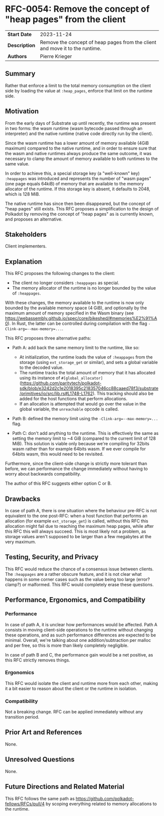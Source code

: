 # RFC-0054: Remove the concept of "heap pages" from the client

|                 |                                                                                             |
| --------------- | ------------------------------------------------------------------------------------------- |
| **Start Date**  | 2023-11-24                                                                                  |
| **Description** | Remove the concept of heap pages from the client and move it to the runtime.                |
| **Authors**     | Pierre Krieger                                                                              |

## Summary

Rather that enforce a limit to the total memory consumption on the client side by loading the value at `:heap_pages`, enforce that limit on the runtime side.

## Motivation

From the early days of Substrate up until recently, the runtime was present in two forms: the wasm runtime (wasm bytecode passed through an interpreter) and the native runtime (native code directly run by the client).

Since the wasm runtime has a lower amount of memory available (4GiB maximum) compared to the native runtime, and in order to ensure sure that the wasm and native runtimes always produce the same outcome, it was necessary to clamp the amount of memory available to both runtimes to the same value.

In order to achieve this, a special storage key (a "well-known" key) `:heappages` was introduced and represents the number of "wasm pages" (one page equals 64kiB) of memory that are available to the memory allocator of the runtime. If this storage key is absent, it defaults to 2048, which is 128 MiB.

The native runtime has since then been disappeared, but the concept of "heap pages" still exists. This RFC proposes a simplification to the design of Polkadot by removing the concept of "heap pages" as is currently known, and proposes an alternative.

## Stakeholders

Client implementers.

## Explanation

This RFC proposes the following changes to the client:

- The client no longer considers `:heappages` as special.
- The memory allocator of the runtime is no longer bounded by the value of `:heappages`.

With these changes, the memory available to the runtime is now only bounded by the available memory space (4 GiB), and optionally by the maximum amount of memory specified in the Wasm binary (see https://webassembly.github.io/spec/core/bikeshed/#memories%E2%91%A0). In Rust, the latter can be controlled during compilation with the flag `-Clink-arg=--max-memory=...`.

This RFC proposes three alternative paths:

- Path A: add back the same memory limit to the runtime, like so:

    - At initialization, the runtime loads the value of `:heappages` from the storage (using `ext_storage_get` or similar), and sets a global variable to the decoded value.
    - The runtime tracks the total amount of memory that it has allocated using its instance of `#[global_allocator]` (https://github.com/paritytech/polkadot-sdk/blob/e3242d2c1e2018395c218357046cc88caaed78f3/substrate/primitives/io/src/lib.rs#L1748-L1762). This tracking should also be added for the host functions that perform allocations.
    - If an allocation is attempted that would go over the value in the global variable, the `unreachable` opcode is called.

- Path B: defined the memory limit using the `-Clink-arg=--max-memory=...` flag.

- Path C: don't add anything to the runtime. This is effectively the same as setting the memory limit to ~4 GiB (compared to the current limit of 128 MiB). This solution is viable only because we're compiling for 32bits wasm rather than for example 64bits wasm. If we ever compile for 64bits wasm, this would need to be revisited.

Furthermore, since the client-side change is strictly more tolerant than before, we can performance the change immediately without having to worry about backwards compatibility.

The author of this RFC suggests either option C or B.

## Drawbacks

In case of path A, there is one situation where the behaviour pre-RFC is not equivalent to the one post-RFC: when a host function that performs an allocation (for example `ext_storage_get`) is called, without this RFC this allocation might fail due to reaching the maximum heap pages, while after this RFC this will always succeed.
This is most likely not a problem, as storage values aren't supposed to be larger than a few megabytes at the very maximum.

## Testing, Security, and Privacy

This RFC would reduce the chance of a consensus issue between clients.
The `:heappages` are a rather obscure feature, and it is not clear what happens in some corner cases such as the value being too large (error? clamp?) or malformed. This RFC would completely erase these questions.

## Performance, Ergonomics, and Compatibility

### Performance

In case of path A, it is unclear how performances would be affected. Path A consists in moving client-side operations to the runtime without changing these operations, and as such performance differences are expected to be minimal. Overall, we're talking about one addition/subtraction per malloc and per free, so this is more than likely completely negligible.

In case of path B and C, the performance gain would be a net positive, as this RFC strictly removes things.

### Ergonomics

This RFC would isolate the client and runtime more from each other, making it a bit easier to reason about the client or the runtime in isolation.

### Compatibility

Not a breaking change. RFC can be applied immediately without any transition period.

## Prior Art and References

None.

## Unresolved Questions

None.

## Future Directions and Related Material

This RFC follows the same path as https://github.com/polkadot-fellows/RFCs/pull/4 by scoping everything related to memory allocations to the runtime.
